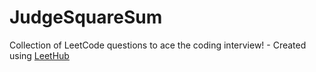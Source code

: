 # JudgeSquareSum
Collection of LeetCode questions to ace the coding interview! - Created using [LeetHub](https://github.com/QasimWani/LeetHub)
